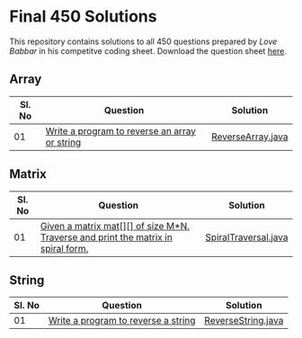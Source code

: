 # Final 450 Solutions

This repository contains solutions to all 450 questions prepared by _Love Babbar_ in his competitve coding sheet. Download the question sheet [here](https://github.com/imKashyap/Final450/blob/main/FINAL450.xlsx).


## Array
|Sl. No  | Question| Solution |
|--|--|--|
|01  |  [Write a program to reverse an array or string](https://www.geeksforgeeks.org/write-a-program-to-reverse-an-array-or-string/)|[ReverseArray.java](./array/ReverseArray.java) |


  

## Matrix
|Sl. No  | Question| Solution |
|--|--|--|
|01  |  [Given a matrix mat[][] of size M*N. Traverse and print the matrix in spiral form.](https://practice.geeksforgeeks.org/problems/spirally-traversing-a-matrix/0)|[SpiralTraversal.java](./matrix/SpiralTraversal.java) |

## String
|Sl. No  | Question| Solution |
|--|--|--|
|01  |  [Write a program to reverse a string](https://leetcode.com/problems/reverse-string/)|[ReverseString.java](./string/ReverseArray.java) |
